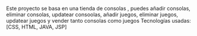 Este proyecto se basa en una tienda de consolas , puedes añadir consolas, eliminar consolas, updatear consoolas, añadir juegos, eliminar juegos, 
updatear juegos y vender tanto consolas como juegos
Tecnologías usadas: [CSS, HTML, JAVA, JSP]
